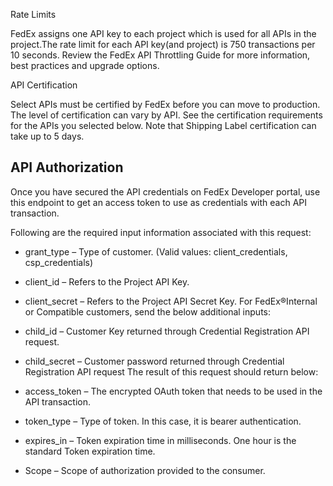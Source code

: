 Rate Limits

FedEx assigns one API key to each project which is used for all APIs in the project.The rate limit for each API key(and project) is 750 transactions per 10 seconds. Review the FedEx API Throttling Guide for more information, best practices and upgrade options.

API Certification

Select APIs must be certified by FedEx before you can move to production. The level of  certification can vary by API. See the certification requirements for the APIs you selected below. Note that Shipping Label certification can take up to 5 days.


## API Authorization

Once you have secured the API credentials on FedEx Developer portal, use this endpoint to get an access token to use as credentials with each API transaction.

Following are the required input information associated with this request:

* grant_type – Type of customer. (Valid values: client_credentials, csp_credentials)
* client_id – Refers to the Project API Key.
* client_secret – Refers to the Project API Secret Key.
For FedEx®Internal or Compatible customers, send the below additional inputs:

* child_id – Customer Key returned through Credential Registration API request.
* child_secret – Customer password returned through Credential Registration API request
The result of this request should return below:

* access_token – The encrypted OAuth token that needs to be used in the API transaction.
* token_type – Type of token. In this case, it is bearer authentication.
* expires_in – Token expiration time in milliseconds. One hour is the standard Token expiration time.
* Scope – Scope of authorization provided to the consumer.